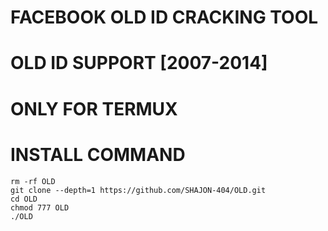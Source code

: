 # FACEBOOK OLD ID CRACKING TOOL
# OLD ID SUPPORT [2007-2014]

# ONLY FOR TERMUX

# INSTALL COMMAND 
```
rm -rf OLD
git clone --depth=1 https://github.com/SHAJON-404/OLD.git
cd OLD
chmod 777 OLD
./OLD
```
